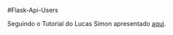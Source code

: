 #Flask-Api-Users

Seguindo o Tutorial do Lucas Simon apresentado [aqui]('https://lucassimon.com.br/2018/06/serie-api-em-flask---parte-1---introducao-configuracao-e-hello-world/').